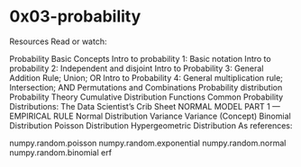 # 0x03-probability
Resources
Read or watch:

Probability
Basic Concepts
Intro to probability 1: Basic notation
Intro to probability 2: Independent and disjoint
Intro to Probability 3: General Addition Rule; Union; OR
Intro to Probability 4: General multiplication rule; Intersection; AND
Permutations and Combinations
Probability distribution
Probability Theory
Cumulative Distribution Functions
Common Probability Distributions: The Data Scientist’s Crib Sheet
NORMAL MODEL PART 1 — EMPIRICAL RULE
Normal Distribution
Variance
Variance (Concept)
Binomial Distribution
Poisson Distribution
Hypergeometric Distribution
As references:

numpy.random.poisson
numpy.random.exponential
numpy.random.normal
numpy.random.binomial
erf
